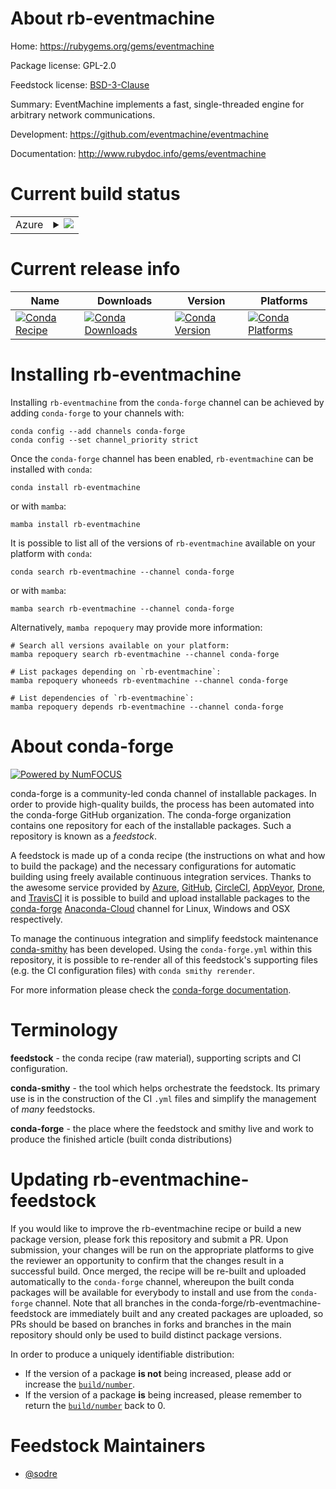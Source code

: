 About rb-eventmachine
=====================

Home: https://rubygems.org/gems/eventmachine

Package license: GPL-2.0

Feedstock license: [BSD-3-Clause](https://github.com/conda-forge/rb-eventmachine-feedstock/blob/main/LICENSE.txt)

Summary: EventMachine implements a fast, single-threaded engine for arbitrary network communications.

Development: https://github.com/eventmachine/eventmachine

Documentation: http://www.rubydoc.info/gems/eventmachine

Current build status
====================


<table>
    
  <tr>
    <td>Azure</td>
    <td>
      <details>
        <summary>
          <a href="https://dev.azure.com/conda-forge/feedstock-builds/_build/latest?definitionId=7589&branchName=main">
            <img src="https://dev.azure.com/conda-forge/feedstock-builds/_apis/build/status/rb-eventmachine-feedstock?branchName=main">
          </a>
        </summary>
        <table>
          <thead><tr><th>Variant</th><th>Status</th></tr></thead>
          <tbody><tr>
              <td>linux_64_openssl1.1.1ruby2.6</td>
              <td>
                <a href="https://dev.azure.com/conda-forge/feedstock-builds/_build/latest?definitionId=7589&branchName=main">
                  <img src="https://dev.azure.com/conda-forge/feedstock-builds/_apis/build/status/rb-eventmachine-feedstock?branchName=main&jobName=linux&configuration=linux%20linux_64_openssl1.1.1ruby2.6" alt="variant">
                </a>
              </td>
            </tr><tr>
              <td>linux_64_openssl1.1.1ruby3.1</td>
              <td>
                <a href="https://dev.azure.com/conda-forge/feedstock-builds/_build/latest?definitionId=7589&branchName=main">
                  <img src="https://dev.azure.com/conda-forge/feedstock-builds/_apis/build/status/rb-eventmachine-feedstock?branchName=main&jobName=linux&configuration=linux%20linux_64_openssl1.1.1ruby3.1" alt="variant">
                </a>
              </td>
            </tr><tr>
              <td>linux_64_openssl3ruby2.6</td>
              <td>
                <a href="https://dev.azure.com/conda-forge/feedstock-builds/_build/latest?definitionId=7589&branchName=main">
                  <img src="https://dev.azure.com/conda-forge/feedstock-builds/_apis/build/status/rb-eventmachine-feedstock?branchName=main&jobName=linux&configuration=linux%20linux_64_openssl3ruby2.6" alt="variant">
                </a>
              </td>
            </tr><tr>
              <td>linux_64_openssl3ruby3.1</td>
              <td>
                <a href="https://dev.azure.com/conda-forge/feedstock-builds/_build/latest?definitionId=7589&branchName=main">
                  <img src="https://dev.azure.com/conda-forge/feedstock-builds/_apis/build/status/rb-eventmachine-feedstock?branchName=main&jobName=linux&configuration=linux%20linux_64_openssl3ruby3.1" alt="variant">
                </a>
              </td>
            </tr><tr>
              <td>osx_64_openssl1.1.1ruby2.6</td>
              <td>
                <a href="https://dev.azure.com/conda-forge/feedstock-builds/_build/latest?definitionId=7589&branchName=main">
                  <img src="https://dev.azure.com/conda-forge/feedstock-builds/_apis/build/status/rb-eventmachine-feedstock?branchName=main&jobName=osx&configuration=osx%20osx_64_openssl1.1.1ruby2.6" alt="variant">
                </a>
              </td>
            </tr><tr>
              <td>osx_64_openssl1.1.1ruby3.1</td>
              <td>
                <a href="https://dev.azure.com/conda-forge/feedstock-builds/_build/latest?definitionId=7589&branchName=main">
                  <img src="https://dev.azure.com/conda-forge/feedstock-builds/_apis/build/status/rb-eventmachine-feedstock?branchName=main&jobName=osx&configuration=osx%20osx_64_openssl1.1.1ruby3.1" alt="variant">
                </a>
              </td>
            </tr><tr>
              <td>osx_64_openssl3ruby2.6</td>
              <td>
                <a href="https://dev.azure.com/conda-forge/feedstock-builds/_build/latest?definitionId=7589&branchName=main">
                  <img src="https://dev.azure.com/conda-forge/feedstock-builds/_apis/build/status/rb-eventmachine-feedstock?branchName=main&jobName=osx&configuration=osx%20osx_64_openssl3ruby2.6" alt="variant">
                </a>
              </td>
            </tr><tr>
              <td>osx_64_openssl3ruby3.1</td>
              <td>
                <a href="https://dev.azure.com/conda-forge/feedstock-builds/_build/latest?definitionId=7589&branchName=main">
                  <img src="https://dev.azure.com/conda-forge/feedstock-builds/_apis/build/status/rb-eventmachine-feedstock?branchName=main&jobName=osx&configuration=osx%20osx_64_openssl3ruby3.1" alt="variant">
                </a>
              </td>
            </tr>
          </tbody>
        </table>
      </details>
    </td>
  </tr>
</table>

Current release info
====================

| Name | Downloads | Version | Platforms |
| --- | --- | --- | --- |
| [![Conda Recipe](https://img.shields.io/badge/recipe-rb--eventmachine-green.svg)](https://anaconda.org/conda-forge/rb-eventmachine) | [![Conda Downloads](https://img.shields.io/conda/dn/conda-forge/rb-eventmachine.svg)](https://anaconda.org/conda-forge/rb-eventmachine) | [![Conda Version](https://img.shields.io/conda/vn/conda-forge/rb-eventmachine.svg)](https://anaconda.org/conda-forge/rb-eventmachine) | [![Conda Platforms](https://img.shields.io/conda/pn/conda-forge/rb-eventmachine.svg)](https://anaconda.org/conda-forge/rb-eventmachine) |

Installing rb-eventmachine
==========================

Installing `rb-eventmachine` from the `conda-forge` channel can be achieved by adding `conda-forge` to your channels with:

```
conda config --add channels conda-forge
conda config --set channel_priority strict
```

Once the `conda-forge` channel has been enabled, `rb-eventmachine` can be installed with `conda`:

```
conda install rb-eventmachine
```

or with `mamba`:

```
mamba install rb-eventmachine
```

It is possible to list all of the versions of `rb-eventmachine` available on your platform with `conda`:

```
conda search rb-eventmachine --channel conda-forge
```

or with `mamba`:

```
mamba search rb-eventmachine --channel conda-forge
```

Alternatively, `mamba repoquery` may provide more information:

```
# Search all versions available on your platform:
mamba repoquery search rb-eventmachine --channel conda-forge

# List packages depending on `rb-eventmachine`:
mamba repoquery whoneeds rb-eventmachine --channel conda-forge

# List dependencies of `rb-eventmachine`:
mamba repoquery depends rb-eventmachine --channel conda-forge
```


About conda-forge
=================

[![Powered by
NumFOCUS](https://img.shields.io/badge/powered%20by-NumFOCUS-orange.svg?style=flat&colorA=E1523D&colorB=007D8A)](https://numfocus.org)

conda-forge is a community-led conda channel of installable packages.
In order to provide high-quality builds, the process has been automated into the
conda-forge GitHub organization. The conda-forge organization contains one repository
for each of the installable packages. Such a repository is known as a *feedstock*.

A feedstock is made up of a conda recipe (the instructions on what and how to build
the package) and the necessary configurations for automatic building using freely
available continuous integration services. Thanks to the awesome service provided by
[Azure](https://azure.microsoft.com/en-us/services/devops/), [GitHub](https://github.com/),
[CircleCI](https://circleci.com/), [AppVeyor](https://www.appveyor.com/),
[Drone](https://cloud.drone.io/welcome), and [TravisCI](https://travis-ci.com/)
it is possible to build and upload installable packages to the
[conda-forge](https://anaconda.org/conda-forge) [Anaconda-Cloud](https://anaconda.org/)
channel for Linux, Windows and OSX respectively.

To manage the continuous integration and simplify feedstock maintenance
[conda-smithy](https://github.com/conda-forge/conda-smithy) has been developed.
Using the ``conda-forge.yml`` within this repository, it is possible to re-render all of
this feedstock's supporting files (e.g. the CI configuration files) with ``conda smithy rerender``.

For more information please check the [conda-forge documentation](https://conda-forge.org/docs/).

Terminology
===========

**feedstock** - the conda recipe (raw material), supporting scripts and CI configuration.

**conda-smithy** - the tool which helps orchestrate the feedstock.
                   Its primary use is in the construction of the CI ``.yml`` files
                   and simplify the management of *many* feedstocks.

**conda-forge** - the place where the feedstock and smithy live and work to
                  produce the finished article (built conda distributions)


Updating rb-eventmachine-feedstock
==================================

If you would like to improve the rb-eventmachine recipe or build a new
package version, please fork this repository and submit a PR. Upon submission,
your changes will be run on the appropriate platforms to give the reviewer an
opportunity to confirm that the changes result in a successful build. Once
merged, the recipe will be re-built and uploaded automatically to the
`conda-forge` channel, whereupon the built conda packages will be available for
everybody to install and use from the `conda-forge` channel.
Note that all branches in the conda-forge/rb-eventmachine-feedstock are
immediately built and any created packages are uploaded, so PRs should be based
on branches in forks and branches in the main repository should only be used to
build distinct package versions.

In order to produce a uniquely identifiable distribution:
 * If the version of a package **is not** being increased, please add or increase
   the [``build/number``](https://docs.conda.io/projects/conda-build/en/latest/resources/define-metadata.html#build-number-and-string).
 * If the version of a package **is** being increased, please remember to return
   the [``build/number``](https://docs.conda.io/projects/conda-build/en/latest/resources/define-metadata.html#build-number-and-string)
   back to 0.

Feedstock Maintainers
=====================

* [@sodre](https://github.com/sodre/)

